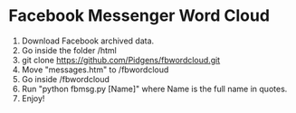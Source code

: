 # Facebook Messenger Word Cloud

1. Download Facebook archived data.
2. Go inside the folder /html
3. git clone https://github.com/Pidgens/fbwordcloud.git 
4. Move "messages.htm" to /fbwordcloud
5. Go inside /fbwordcloud
6. Run "python fbmsg.py [Name]" where Name is the full name in quotes.
7. Enjoy!

